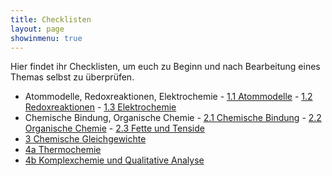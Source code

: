 ```yaml
---
title: Checklisten
layout: page
showinmenu: true
---
```


Hier findet ihr Checklisten, um euch zu Beginn und nach Bearbeitung eines Themas selbst zu überprüfen.

- Atommodelle, Redoxreaktionen, Elektrochemie
        - [1.1 Atommodelle](checklisten/atommodelle)
        - [1.2 Redoxreaktionen](checklisten/redoxreaktionen)
        - [1.3 Elektrochemie](checklisten/elektrochemie)
- Chemische Bindung, Organische Chemie
        - [2.1 Chemische Bindung](checklisten/chemische_bindung)
        - [2.2 Organische Chemie](checklisten/organische_chemie)
        - [2.3 Fette und Tenside](checklisten/fette-und-tenside)
- [3 Chemische Gleichgewichte](checklisten/chemische_gleichgewichte)
- [4a Thermochemie](checklisten/thermochemie)
- [4b Komplexchemie und Qualitative Analyse](checklisten/komplexchemie-und-qualitative_analyse)




